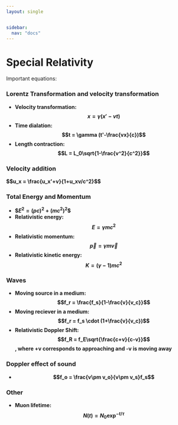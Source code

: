 ```yaml
---
layout: single


sidebar:
  nav: "docs"
---
```

# Special Relativity

Important equations:

### <b>Lorentz Transformation<b> and <b>velocity transformation<b>
- Velocity transformation: $$x = \gamma(x'-vt)$$
- Time dialation: $$t = \gamma (t'-\frac{vx}{c})$$
- Length contraction: $$L = L_0\sqrt{1-\frac{v^2}{c^2}}$$

### Velocity addition
\$$u_x = \frac{u_x'+v}{1+u_xv/c^2}$$


### Total Energy and Momentum
- \$$E^2 = \left(pc\right)^2+\left(mc^2\right)^2$$
- Relativistic energy: $$E = \gamma mc^2$$
- Relativistic momentum: $$\vec{p}=\gamma m \vec{v}$$
- Relativistic kinetic energy: $$K = (\gamma-1)mc^2$$

### Waves
- Moving source in a medium: $$f_r = \frac{f_s}{1-\frac{v}{v_c}}$$
- Moving reciever in a medium: $$f_r = f_s \cdot (1+\frac{v}{v_c})$$
- Relativistic Doppler Shift: $$f_R = f_E\sqrt{\frac{c+v}{c-v}}$$, where +v corresponds to approaching and -v is moving away

### Doppler effect of sound
- $$f_o = \frac{v\pm v_o}{v\pm v_s}f_s$$

### Other
- Muon lifetime: $$N(t) = N_0 \exp^{-t/\tau}$$
